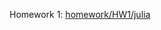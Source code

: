 Homework 1: [homework/HW1/julia](https://github.com/loppy1243/cmse401-git/tree/master/homework/HW1)
